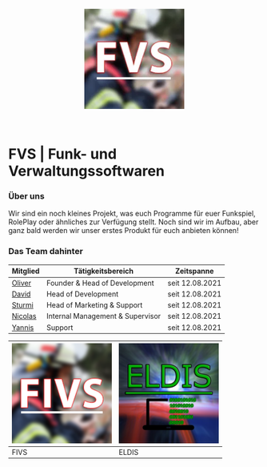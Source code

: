 <p align="center"><img src="FIV-LOGO.png" height="200" width="200"></p> 󠂪󠂪

# FVS | Funk- und Verwaltungssoftwaren

### Über uns

Wir sind ein noch kleines Projekt, was euch Programme für euer Funkspiel, RolePlay oder ähnliches zur Verfügung stellt.
Noch sind wir im Aufbau, aber ganz bald werden wir unser erstes Produkt für euch anbieten können!

### Das Team dahinter

| Mitglied | Tätigkeitsbereich | Zeitspanne |
|----------|-------------------|----------------|
| [Oliver][oliverdiscord]  | Founder & Head of Development | seit 12.08.2021 |
| [David][daviddiscord]   | Head of Development | seit 12.08.2021 |
| [Sturmi][sturmidiscord]  | Head of Marketing & Support | seit 12.08.2021 |
| [Nicolas][nicolasdiscord] | Internal Management & Supervisor | seit 12.08.2021 |
| [Yannis][yannisdiscord]  | Support | seit 12.08.2021 |

[oliverdiscord]: https://discord.com/users/144843565040795648
[daviddiscord]: https://discord.com/users/325719042113536000
[sturmidiscord]: https://discord.com/users/231878626226864128
[nicolasdiscord]: https://discord.com/users/421786381547995136
[yannisdiscord]: https://discord.com/users/224302213860687873


| <img src="FIVS-LOGO.png" height="200" width="200"> | <img src="ELDIS-LOGO.png" height="200" width="200"> |
|----------------------------------------------------|-----------------------------------------------------|
|FIVS | ELDIS |
